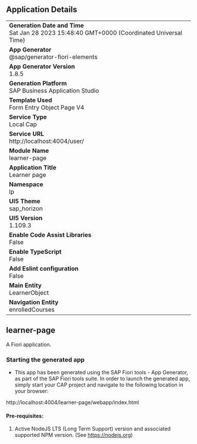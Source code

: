 ## Application Details
|               |
| ------------- |
|**Generation Date and Time**<br>Sat Jan 28 2023 15:48:40 GMT+0000 (Coordinated Universal Time)|
|**App Generator**<br>@sap/generator-fiori-elements|
|**App Generator Version**<br>1.8.5|
|**Generation Platform**<br>SAP Business Application Studio|
|**Template Used**<br>Form Entry Object Page V4|
|**Service Type**<br>Local Cap|
|**Service URL**<br>http://localhost:4004/user/
|**Module Name**<br>learner-page|
|**Application Title**<br>Learner page|
|**Namespace**<br>lp|
|**UI5 Theme**<br>sap_horizon|
|**UI5 Version**<br>1.109.3|
|**Enable Code Assist Libraries**<br>False|
|**Enable TypeScript**<br>False|
|**Add Eslint configuration**<br>False|
|**Main Entity**<br>LearnerObject|
|**Navigation Entity**<br>enrolledCourses|

## learner-page

A Fiori application.

### Starting the generated app

-   This app has been generated using the SAP Fiori tools - App Generator, as part of the SAP Fiori tools suite.  In order to launch the generated app, simply start your CAP project and navigate to the following location in your browser:

http://localhost:4004/learner-page/webapp/index.html

#### Pre-requisites:

1. Active NodeJS LTS (Long Term Support) version and associated supported NPM version.  (See https://nodejs.org)


